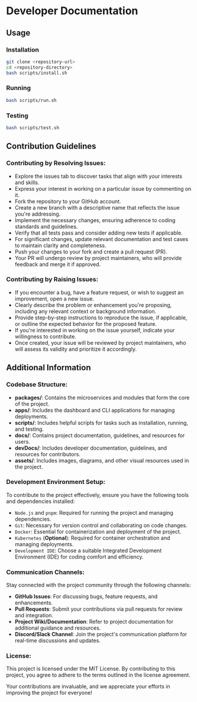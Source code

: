 # Developer Documentation

## Usage

### Installation

```bash
git clone <repository-url>
cd <repository-directory>
bash scripts/install.sh
```

### Running

```bash
bash scripts/run.sh
```

### Testing

```bash
bash scripts/test.sh
```

## Contribution Guidelines

### Contributing by Resolving Issues:

- Explore the issues tab to discover tasks that align with your interests and skills.
- Express your interest in working on a particular issue by commenting on it.
- Fork the repository to your GitHub account.
- Create a new branch with a descriptive name that reflects the issue you're addressing.
- Implement the necessary changes, ensuring adherence to coding standards and guidelines.
- Verify that all tests pass and consider adding new tests if applicable.
- For significant changes, update relevant documentation and test cases to maintain clarity and completeness.
- Push your changes to your fork and create a pull request (PR).
- Your PR will undergo review by project maintainers, who will provide feedback and merge it if approved.

### Contributing by Raising Issues:

- If you encounter a bug, have a feature request, or wish to suggest an improvement, open a new issue.
- Clearly describe the problem or enhancement you're proposing, including any relevant context or background information.
- Provide step-by-step instructions to reproduce the issue, if applicable, or outline the expected behavior for the proposed feature.
- If you're interested in working on the issue yourself, indicate your willingness to contribute.
- Once created, your issue will be reviewed by project maintainers, who will assess its validity and prioritize it accordingly.

## Additional Information

### Codebase Structure:

- **packages/**: Contains the microservices and modules that form the core of the project.
- **apps/**: Includes the dashboard and CLI applications for managing deployments.
- **scripts/**: Includes helpful scripts for tasks such as installation, running, and testing.
- **docs/**: Contains project documentation, guidelines, and resources for users.
- **devDocs/**: Includes developer documentation, guidelines, and resources for contributors.
- **assets/**: Includes images, diagrams, and other visual resources used in the project.

### Development Environment Setup:

To contribute to the project effectively, ensure you have the following tools and dependencies installed:

- `Node.js` and `pnpm`: Required for running the project and managing dependencies.
- `Git`: Necessary for version control and collaborating on code changes.
- `Docker`: Essential for containerization and deployment of the project.
- `Kubernetes` (**Optional**): Required for container orchestration and managing deployments.
- `Development IDE`: Choose a suitable Integrated Development Environment (IDE) for coding comfort and efficiency.

### Communication Channels:

Stay connected with the project community through the following channels:

- **GitHub Issues**: For discussing bugs, feature requests, and enhancements.
- **Pull Requests**: Submit your contributions via pull requests for review and integration.
- **Project Wiki/Documentation**: Refer to project documentation for additional guidance and resources.
- **Discord/Slack Channel**: Join the project's communication platform for real-time discussions and updates.

### License:

This project is licensed under the MIT License. By contributing to this project, you agree to adhere to the terms outlined in the license agreement.

Your contributions are invaluable, and we appreciate your efforts in improving the project for everyone!
